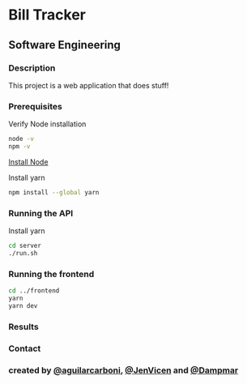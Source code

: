 # Bill Tracker

## Software Engineering

### Description

This project is a web application that does stuff!

### Prerequisites

Verify Node installation
```bash
node -v
npm -v
```

[Install Node](https://nodejs.org/en/download/package-manager)


Install yarn
```bash
npm install --global yarn
```

### Running the API

Install yarn
```bash
cd server
./run.sh

```

### Running the frontend

```bash
cd ../frontend
yarn
yarn dev
```


### Results 

### Contact


### created by [@aguilarcarboni](https://github.com/aguilarcarboni), [@JenVicen](https://github.com/JenVicente) and [@Dampmar](https://github.com/Dampmar)
